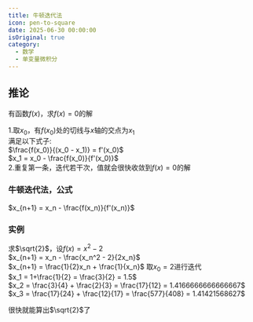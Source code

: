 ```yaml
---
title: 牛顿迭代法
icon: pen-to-square
date: 2025-06-30 00:00:00
isOriginal: true
category:
  - 数学
  - 单变量微积分
---
```


<!-- more -->

## 推论

有函数$f(x)$，求$f(x) = 0$的解

1.取$x_0$，有$f(x_0)$处的切线与$x$轴的交点为$x_1$  
满足以下式子:  
$\frac{f(x_0)}{(x_0 - x_1)} = f'(x_0)$  
$x_1 = x_0 - \frac{f(x_0)}{f'(x_0)}$  
2.重复第一条，迭代若干次，值就会很快收敛到$f(x) = 0$的解
     
### 牛顿迭代法，公式

$x_{n+1} = x_n - \frac{f(x_n)}{f'(x_n)}$  

### 实例

求$\sqrt{2}$，设$f(x) = x^2 - 2$  
$x_{n+1} = x_n - \frac{x_n^2 - 2}{2x_n}$  
$x_{n+1} = \frac{1}{2}x_n + \frac{1}{x_n}$ 
取$x_0 = 2$进行迭代  
$x_1 = 1+\frac{1}{2} = \frac{3}{2} = 1.5$  
$x_2 = \frac{3}{4} + \frac{2}{3} = \frac{17}{12} = 1.4166666666666667$  
$x_3 = \frac{17}{24} + \frac{12}{17} = \frac{577}{408} = 1.41421568627$

很快就能算出$\sqrt{2}$了